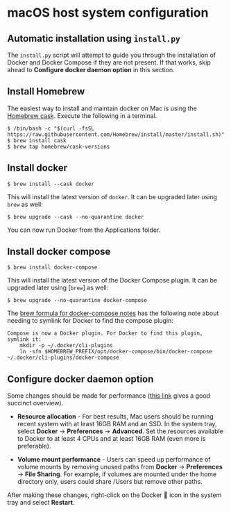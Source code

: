 # <a name="HostSystemConfigMac"></a>macOS host system configuration

## Automatic installation using `install.py`

The `install.py` script will attempt to guide you through the installation of Docker and Docker Compose if they are not present. If that works, skip ahead to **Configure docker daemon option** in this section.

## Install Homebrew

The easiest way to install and maintain docker on Mac is using the [Homebrew cask](https://brew.sh). Execute the following in a terminal.

```
$ /bin/bash -c "$(curl -fsSL https://raw.githubusercontent.com/Homebrew/install/master/install.sh)"
$ brew install cask
$ brew tap homebrew/cask-versions
```

## Install docker

```
$ brew install --cask docker
```
This will install the latest version of `docker`. It can be upgraded later using `brew` as well:
```
$ brew upgrade --cask --no-quarantine docker
```
You can now run Docker from the Applications folder.

## Install docker compose

```
$ brew install docker-compose
```

This will install the latest version of the Docker Compose plugin. It can be upgraded later using [`brew`] as well:

```
$ brew upgrade --no-quarantine docker-compose
```

The [brew formula for docker-compose notes](https://formulae.brew.sh/formula/docker-compose) has the following note about needing to symlink for Docker to find the compose plugin:

```
Compose is now a Docker plugin. For Docker to find this plugin, symlink it:
    mkdir -p ~/.docker/cli-plugins
    ln -sfn $HOMEBREW_PREFIX/opt/docker-compose/bin/docker-compose ~/.docker/cli-plugins/docker-compose
```

## Configure docker daemon option

Some changes should be made for performance ([this link](http://markshust.com/2018/01/30/performance-tuning-docker-mac) gives a good succinct overview).

* **Resource allocation** - For best results, Mac users should be running recent system with at least 16GB RAM and an SSD. In the system tray, select **Docker** → **Preferences** → **Advanced**. Set the resources available to Docker to at least 4 CPUs and at least 16GB RAM (even more is preferable).

* **Volume mount performance** - Users can speed up performance of volume mounts by removing unused paths from **Docker** → **Preferences** → **File Sharing**. For example, if volumes are mounted under the home directory only, users could share /Users but remove other paths.

After making these changes, right-click on the Docker 🐋 icon in the system tray and select **Restart**.